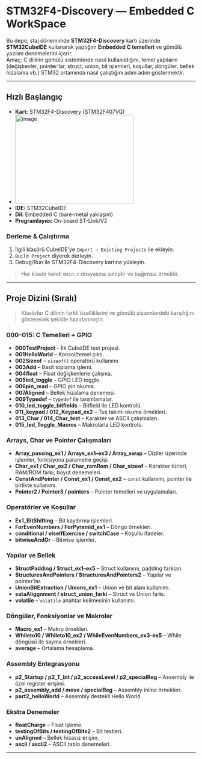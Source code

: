 # STM32F4-Discovery — Embedded C WorkSpace

Bu depo, staj dönemimde **STM32F4-Discovery** kartı üzerinde **STM32CubeIDE** kullanarak yaptığım **Embedded C temelleri** ve gömülü yazılım denemelerini içerir.  
Amaç; C dilinin gömülü sistemlerde nasıl kullanıldığını, temel yapıların (değişkenler, pointer’lar, struct, union, bit işlemleri, koşullar, döngüler, bellek hizalama vb.) STM32 ortamında nasıl çalıştığını adım adım göstermektir.  

---

## Hızlı Başlangıç

- **Kart:** STM32F4-Discovery (STM32F407VG)
- <img width="315" height="236" alt="image" src="https://github.com/user-attachments/assets/bbdda946-06f9-4fc7-a363-b9bf502d79b0" />
- **IDE:** STM32CubeIDE  
- **Dil:** Embedded C (bare-metal yaklaşım)  
- **Programlayıcı:** On-board ST-Link/V2  

### Derleme & Çalıştırma
1. İlgili klasörü CubeIDE’ye `Import → Existing Projects` ile ekleyin.  
2. `Build Project` diyerek derleyin.  
3. Debug/Run ile STM32F4-Discovery kartına yükleyin.  

> Her klasör kendi `main.c` dosyasına sahiptir ve bağımsız örnektir.  

---

## Proje Dizini (Sıralı)

> Klasörler C dilinin farklı özelliklerini ve gömülü sistemlerdeki karşılığını gösterecek şekilde hazırlanmıştır.  

### 000–015: C Temelleri + GPIO
- **000TestProject** – İlk CubeIDE test projesi.  
- **001HelloWorld** – Konsol/temel çıktı.  
- **002Sizeof** – `sizeof()` operatörü kullanımı.  
- **003Add** – Basit toplama işlemi.  
- **004float** – Float değişkenlerle çalışma.  
- **005led_toggle** – GPIO LED toggle.  
- **006pin_read** – GPIO pin okuma.  
- **007Aligned** – Bellek hizalama denemesi.  
- **009Typedef** – `typedef` ile tanımlamalar.  
- **010_led_toggle_bitfields** – Bitfield ile LED kontrolü.  
- **011_keypad / 012_Keypad_ex2** – Tuş takımı okuma örnekleri.  
- **013_Char / 014_Char_test** – Karakter ve ASCII çalışmaları.  
- **015_led_Toggle_Macros** – Makrolarla LED kontrolü.  

### Arrays, Char ve Pointer Çalışmaları
- **Array_passing_ex1 / Arrays_ex1–ex3 / Array_swap** – Diziler üzerinde işlemler, fonksiyona parametre geçişi.  
- **Char_ex1 / Char_ex2 / Char_ramRom / Char_sizeof** – Karakter türleri, RAM/ROM farkı, boyut denemeleri.  
- **ConstAndPointer / Const_ex1 / Const_ex2** – `const` kullanımı, pointer ile birlikte kullanımı.  
- **Pointer2 / Pointer3 / pointers** – Pointer temelleri ve uygulamaları.  

### Operatörler ve Koşullar
- **Ex1_BitShifting** – Bit kaydırma işlemleri.  
- **ForEvenNumbers / ForPyramid_ex1** – Döngü örnekleri.  
- **conditional / elseIfExercise / switchCase** – Koşullu ifadeler.  
- **bitwiseAndOr** – Bitwise işlemler.  

### Yapılar ve Bellek
- **StructPadding / Struct_ex1–ex5** – Struct kullanımı, padding farkları.  
- **StructuresAndPointers / StructuresAndPointers2** – Yapılar ve pointer’lar.  
- **UnionBitExtraction / Unions_ex1** – Union ve bit alanı kullanımı.  
- **sataAliggnment / struct_union_farki** – Struct vs Union farkı.  
- **volatile** – `volatile` anahtar kelimesinin kullanımı.  

### Döngüler, Fonksiyonlar ve Makrolar
- **Macro_ex1** – Makro örnekleri.  
- **Whileto10 / Whileto10_ex2 / WhileEvenNumbers_ex3–ex5** – While döngüsü ile sayma örnekleri.  
- **average** – Ortalama hesaplama.  

### Assembly Entegrasyonu
- **p2_Startup / p2_T_bit / p2_accessLevel / p2_specialReg** – Assembly ile özel register erişimi.  
- **p2_assembly_add / move / specialReg** – Assembly inline örnekleri.  
- **part2_helloWorld** – Assembly destekli Hello World.  

### Ekstra Denemeler
- **floatCharge** – Float işleme.  
- **testingOfBits / testingOfBits2** – Bit testleri.  
- **unAligned** – Bellek hizasız erişim.  
- **ascii / ascii2** – ASCII tablo denemeleri.  

---

